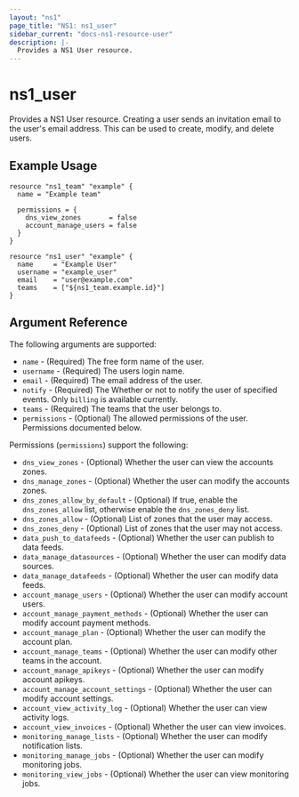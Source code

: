 ```yaml
---
layout: "ns1"
page_title: "NS1: ns1_user"
sidebar_current: "docs-ns1-resource-user"
description: |-
  Provides a NS1 User resource.
---
```


# ns1\_user

Provides a NS1 User resource. Creating a user sends an invitation email to the user's email address. This can be used to create, modify, and delete users.

## Example Usage

```
resource "ns1_team" "example" {
  name = "Example team"

  permissions = {
    dns_view_zones       = false
    account_manage_users = false
  }
}

resource "ns1_user" "example" {
  name     = "Example User"
  username = "example_user"
  email    = "user@example.com"
  teams    = ["${ns1_team.example.id}"]
}
```

## Argument Reference

The following arguments are supported:

* `name` - (Required) The free form name of the user.
* `username` - (Required) The users login name.
* `email` - (Required) The email address of the user.
* `notify` - (Required) The Whether or not to notify the user of specified events. Only `billing` is available currently.
* `teams` - (Required) The teams that the user belongs to.
* `permissions` - (Optional) The allowed permissions of the user. Permissions documented below.

Permissions (`permissions`) support the following:

* `dns_view_zones` - (Optional) Whether the user can view the accounts zones.
* `dns_manage_zones` - (Optional) Whether the user can modify the accounts zones.
* `dns_zones_allow_by_default` - (Optional) If true, enable the `dns_zones_allow` list, otherwise enable the `dns_zones_deny` list.
* `dns_zones_allow` - (Optional) List of zones that the user may access.
* `dns_zones_deny` - (Optional) List of zones that the user may not access.
* `data_push_to_datafeeds` - (Optional) Whether the user can publish to data feeds.
* `data_manage_datasources` - (Optional) Whether the user can modify data sources.
* `data_manage_datafeeds` - (Optional) Whether the user can modify data feeds.
* `account_manage_users` - (Optional) Whether the user can modify account users.
* `account_manage_payment_methods` - (Optional) Whether the user can modify account payment methods.
* `account_manage_plan` - (Optional) Whether the user can modify the account plan.
* `account_manage_teams` - (Optional) Whether the user can modify other teams in the account.
* `account_manage_apikeys` - (Optional) Whether the user can modify account apikeys.
* `account_manage_account_settings` - (Optional) Whether the user can modify account settings.
* `account_view_activity_log` - (Optional) Whether the user can view activity logs.
* `account_view_invoices` - (Optional) Whether the user can view invoices.
* `monitoring_manage_lists` - (Optional) Whether the user can modify notification lists.
* `monitoring_manage_jobs` - (Optional) Whether the user can modify monitoring jobs.
* `monitoring_view_jobs` - (Optional) Whether the user can view monitoring jobs.


